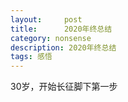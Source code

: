 ```yaml
---
layout:     post
title:      2020年终总结
category: nonsense
description: 2020年终总结
tags: 感悟
---
```


30岁，开始长征脚下第一步

<!-- 20年开始的计划越来清晰了，经过不断不断计算，最终发现逃不过必须有10年的时间需要脚踏实地干活儿。从刚毕业时开始，就说想要找到到底要什么，现在终于弄出来一个长期计划，都30岁了，看起来绝对不早，但无论如何，比没有强。

**工作**
来公司1年多了，也没有得心应手，只能说勉强适应。反正leader是不怎么满意的，或者说符合预期就是低于预期。所以我也看开了，就这样吧，努力坚持下去，为了攒钱，至于有什么突破，听天由命吧。工作强度不可谓不大，而且还要完成自己额外的计划，倒也还能坚持下去，只要我还缺钱，应该会一直干下去。另外福利真是越来越差了。
成长的话，我觉得没啥成长，但是大公司嘛，看了很多东西，涨了很多见识，也积累了一些经验，至于算不算成长，emm，不知道。顺便再感叹下，应届生都那么厉害。说实话，来了现在的公司，仿佛之前都是做梦，现在才是开始真是的工作了。

**副线学习计划**
什么也没做，不过理财的架构逐渐清晰了，开始了港股打新，也获利了一点点，新的一年还有些知识要学习，应该会逐步稳定起来。顺便，比特币都卖了，虽说卖了就涨了，但是手里的实在太少了，不想操心了，清出了事。

**读书**
真就没时间看了，图书证我都没再办了。一共看了5本。。基本连分都没打出来。啊，为了钱为了计划要在这个公司待多久呢？发出质疑和叹息声。

**电影**
看了许多综艺，看了许多电视剧，真的很少有耐心看电影了，纯粹为了休息，或者逃避工作去看的。看了下电影打了五星的就吉祥如意，电影节看的，还有映后采访，不错。电影节因为疫情改到了8月份，请了假去看，也还挺开心的。

**音乐**
上班基本不听了，就最近，基本上就是这个月，上班听了下，还是只听喜欢的。基本上除了B站说唱节目，真没听啥新的，于贞真不错。

**趣味**
沈女士了不起，炙热我真是反反复复到现在还在看，沈女士绝了。虽说我今年无力为她投票，中间很长时间没看她直播，但是年末的时候感觉还是很爱她，又开始看了起来。她的特殊表演真是，永远的神。

**身体&生活**
没有再得什么病了，很好。

同事依然是冷漠人设，年末换座位，把我放到了最后一个，天呐，真棒，安排座位的同学了不起，如果左边也没人就更好了。

因为疫情的原因没有出北京，但是今年是玩儿的最多的一年，去了各种....嘿嘿嘿。痛并快乐着。

**计划**
就还是那个计划了，没啥别的计划了，非常非常现实，我期待计划实现的那天，也盼望超前实现，也明白计划不是到百分比时实现的，而是每天的努力都是实现的一部分。

**胡说八道**
去年我还觉得，变成这样我不敢相信，今年就是。。。活在梦里。虽说这梦不那么完美，痛苦比以前更痛苦了，但开心也比以前更开心了。而且日渐习惯了，突然好怕没有的那天会无法忍受，不知道是什么样的结局。


30岁了，感觉没什么想表达的了，开始不问大问题，开始不比较同龄人，开始放弃其他可能性，只专注于实施养老计划，将自己的小生活过好，有可能的话，再去体验不同的体验，没有好像也还好。


像我这样的人，也会好好的活下去的吧！


没有什么励志的话要说，没关系，一切都没关系的。 -->
